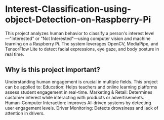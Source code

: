 # Interest-Classification-using-object-Detection-on-Raspberry-Pi
 This project analyzes human behavior to classify a person's interest level—"Interested" or "Not Interested"—using computer vision and machine learning on a Raspberry Pi. The system leverages OpenCV, MediaPipe, and TensorFlow Lite to detect facial expressions, eye gaze, and body posture in real time. 

## Why is this project important?

Understanding human engagement is crucial in multiple fields. This project can be applied to:
Education: Helps teachers and online learning platforms assess student engagement in real-time.
Marketing & Retail: Determines customer interest while interacting with products or advertisements.
Human-Computer Interaction: Improves AI-driven systems by detecting user engagement levels.
Driver Monitoring: Detects drowsiness and lack of attention in drivers.
